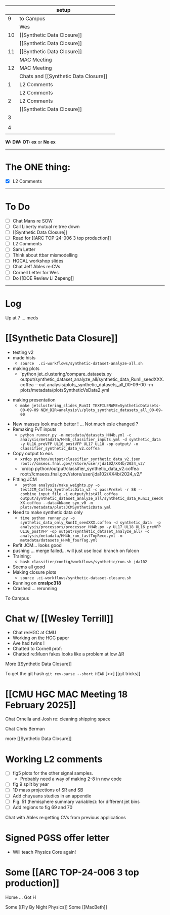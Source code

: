 
|     | setup                                |     |
| --- | ------------------------------------ | --- |
| 9   | to Campus                            |     |
|     | Wes                                  |     |
| 10  | [[Synthetic Data Closure]]           |     |
|     | [[Synthetic Data Closure]]           |     |
| 11  | [[Synthetic Data Closure]]           |     |
|     | MAC Meeting                          |     |
| 12  | MAC Meeting                          |     |
|     | Chats and [[Synthetic Data Closure]] |     |
| 1   | L2 Comments                          |     |
|     | L2 Comments                          |     |
| 2   | L2 Comments                          |     |
|     | [[Synthetic Data Closure]]           |     |
| 3   |                                      |     |
|     |                                      |     |
| 4   |                                      |     |
|     |                                      |     |

**W:**
**DW:**
**OT:**
**ex** or **No ex**

---
# The ONE thing: 
- [x]  L2 Comments

---
# To Do

- [ ]  Chat Mans re SOW
- [ ] Call Liberty mutual re:tree down
- [ ] [[Synthetic Data Closure]]
- [ ] Read for [[ARC TOP-24-006 3 top production]]
- [ ]  L2 Comments
- [ ] Sam Letter
- [ ] Think about ttbar mismodelling
- [ ] HGCAL workshop slides 
- [ ] Chat Jeff Ables re:CVs
- [ ] Cornell Letter for Wes
- [ ] Do  [[DOE Review Li Zepeng]]

---

# Log

Up at 7 ... meds

# [[Synthetic Data Closure]]
- testing v2 
- made hists 
	- `source  .ci-workflows/synthetic-dataset-analyze-all.sh `
- making plots
	- `python  jet_clustering/compare_datasets.py  output/synthetic_dataset_analyze_all/synthetic_data_RunII_seedXXX.coffea   --out analysis/plots_synthetic_datasets_all_00-09-00 -m plots/metadata/plotsSyntheticVsData2.yml
* making presentation
	* `make jetclustering_slides_RunII TEXFILENAME=SyntheticDatasets-00-09-09 NEW_DIR=analysis\\/plots_synthetic_datasets_all_00-09-00`
- New masses look much better ! ... Not much esle changed ?
- Remaking FvT inputs
	- `python runner.py -m metadata/datasets_HH4b.yml -c analysis/metadata/HH4b_classifier_inputs.yml -d synthetic_data -y UL16_preVFP UL16_postVFP UL17 UL18 -op output/ -o classifier_synthetic_data_v2.coffea`
- Copy output to eos
	- `xrdcp python/output/classifier_synthetic_data_v2.json root://cmseos.fnal.gov//store/user/jda102/XX4b/2024_v2/`
	- `xrdcp python/output/classifier_synthetic_data_v2.coffea root://cmseos.fnal.gov//store/user/jda102/XX4b/2024_v2/'
- Fitting JCM
	- ` python analysis/make_weights.py -o testJCM_Coffea_SyntheticData_v2 -c passPreSel -r SB --combine_input_file -i output/histAll.coffea output/synthetic_dataset_analyze_all/synthetic_data_RunII_seedXXX.coffea --data4bName syn_v0 -m plots/metadata/plotsJCMSyntheticData.yml`
- Need to make synthetic data only
	- `time python runner.py -o synthetic_data_only_RunII_seedXXX.coffea -d synthetic_data  -p analysis/processors/processor_HH4b.py -y UL17 UL18 UL16_preVFP UL16_postVFP -op output/synthetic_dataset_analyze_all/ -c analysis/metadata/HH4b_run_fastTopReco.yml -m metadata/datasets_HH4b_fourTag.yml`
- Refit JCM... looks good
- pushing ... merge failed... will just use local branch on falcon
- Training:
	- `bash classifier/config/workflows/synthetic/run.sh jda102`
- Seems all good
- Making closure plots
	- `source .ci-workflows/synthetic-dataset-closure.sh`
- Running on **cmslpc318** 
- Crashed ... rerunning

To Campus 

# Chat w/ [[Wesley Terrill]]
- Chat re:HGC at CMU
- Working on the HGC paper
- Ave had twins ! 
- Chatted to Cornell prof: 
- Chatted re:Muon fakes looks like a problem at low ΔR

More [[Synthetic Data Closure]]

To get the git hash
`git rev-parse --short HEAD` [>>]  [[git tricks]]


# [[CMU HGC MAC Meeting 18 February 2025]]

Chat Ornella and Josh re: cleaning shipping space

Chat Chris Berman

more [[Synthetic Data Closure]]


# Working L2 comments
- [ ] fig5 plots for the other signal samples.
	- Probably need a way of making 2-8 in new code
- [ ] fig 9 split by year
- [ ] 1D mass projections of SR and SB
- [ ] Add chuyuans studies in an appendix
- [ ] Fig. 51 (hemisphere summary variables): for different jet bins
- [ ] Add regions to fig 69 and 70

Chat with Ables  re:getting CVs from previous applications

# Signed PGSS offer letter
- Will teach Physics Core again!

# Some [[ARC TOP-24-006 3 top production]]


Home ... Got H 

Some [[Fly By Night Physics]]
Some [[MacBeth]]
